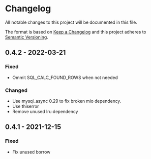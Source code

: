 # Changelog

All notable changes to this project will be documented in this file.

The format is based on [Keep a Changelog](http://keepachangelog.com/)
and this project adheres to [Semantic Versioning](http://semver.org/).

## 0.4.2 - 2022-03-21

### Fixed
- Ommit SQL_CALC_FOUND_ROWS when not needed

### Changed
- Use mysql_async 0.29 to fix broken mio dependency.
- Use thiserror
- Remove unused lru dependency

## 0.4.1 - 2021-12-15

### Fixed
- Fix unused borrow



